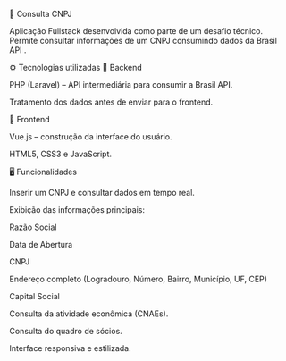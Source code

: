📌 Consulta CNPJ

Aplicação Fullstack desenvolvida como parte de um desafio técnico.
Permite consultar informações de um CNPJ consumindo dados da Brasil API
.

⚙️ Tecnologias utilizadas
🔹 Backend

PHP (Laravel) – API intermediária para consumir a Brasil API.

Tratamento dos dados antes de enviar para o frontend.

🔹 Frontend

Vue.js – construção da interface do usuário.

HTML5, CSS3 e JavaScript.

🖥️ Funcionalidades

Inserir um CNPJ e consultar dados em tempo real.

Exibição das informações principais:

Razão Social

Data de Abertura

CNPJ

Endereço completo (Logradouro, Número, Bairro, Município, UF, CEP)

Capital Social

Consulta da atividade econômica (CNAEs).

Consulta do quadro de sócios.

Interface responsiva e estilizada.
